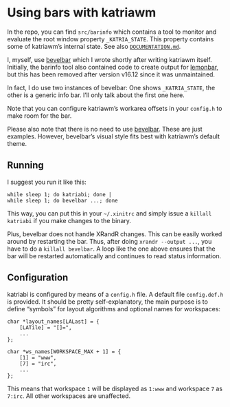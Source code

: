Using bars with katriawm
========================

In the repo, you can find `src/barinfo` which contains a tool to monitor
and evaluate the root window property `_KATRIA_STATE`. This property
contains some of katriawm’s internal state. See also
[`DOCUMENTATION.md`][katriadoc].

I, myself, use [bevelbar] which I wrote shortly after writing katriawm
itself. Initially, the barinfo tool also contained code to create output
for [lemonbar], but this has been removed after version v16.12 since it
was unmaintained.

In fact, I do use two instances of bevelbar: One shows `_KATRIA_STATE`,
the other is a generic info bar. I’ll only talk about the first one
here.

Note that you can configure katriawm’s workarea offsets in your
`config.h` to make room for the bar.

Please also note that there is no need to use [bevelbar]. These are just
examples. However, bevelbar’s visual style fits best with katriawm’s
default theme.

[bevelbar]: https://github.com/vain/bevelbar
[lemonbar]: https://github.com/LemonBoy/bar
[katriadoc]: DOCUMENTATION.md

Running
-------

I suggest you run it like this:

    while sleep 1; do katriabi; done |
    while sleep 1; do bevelbar ...; done

This way, you can put this in your `~/.xinitrc` and simply issue a
`killall katriabi` if you make changes to the binary.

Plus, bevelbar does not handle XRandR changes. This can be easily worked
around by restarting the bar. Thus, after doing `xrandr --output ...`,
you have to do a `killall bevelbar`. A loop like the one above ensures
that the bar will be restarted automatically and continues to read
status information.

Configuration
-------------

katriabi is configured by means of a `config.h` file. A default file
`config.def.h` is provided. It should be pretty self-explanatory, the
main purpose is to define “symbols” for layout algorithms and optional
names for workspaces:

    char *layout_names[LALast] = {
        [LATile] = "[]=",
        ...
    };

    char *ws_names[WORKSPACE_MAX + 1] = {
        [1] = "www",
        [7] = "irc",
        ...
    };

This means that workspace `1` will be displayed as `1:www` and workspace
`7` as `7:irc`. All other workspaces are unaffected.

